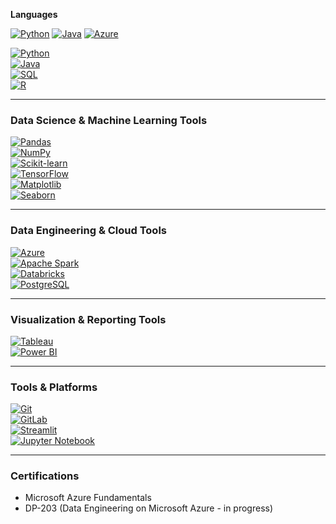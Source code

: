 **Languages**


[![Python](https://skillicons.dev/icons?i=python&theme=dark)](https://skillicons.dev)
[![Java](https://skillicons.dev/icons?i=java&theme=dark)](https://skillicons.dev)
[![Azure](https://skillicons.dev/icons?i=azure&theme=dark)](https://skillicons.dev)

[![Python](https://skillicons.dev/icons?i=python&theme=dark)](https://skillicons.dev)  
[![Java](https://skillicons.dev/icons?i=java&theme=dark)](https://skillicons.dev)  
[![SQL](https://skillicons.dev/icons?i=mysql&theme=dark)](https://skillicons.dev)  
[![R](https://skillicons.dev/icons?i=r&theme=dark)](https://skillicons.dev)

---

### **Data Science & Machine Learning Tools**  
[![Pandas](https://skillicons.dev/icons?i=pandas&theme=dark)](https://skillicons.dev)  
[![NumPy](https://skillicons.dev/icons?i=numpy&theme=dark)](https://skillicons.dev)  
[![Scikit-learn](https://skillicons.dev/icons?i=scikit-learn&theme=dark)](https://skillicons.dev)  
[![TensorFlow](https://skillicons.dev/icons?i=tensorflow&theme=dark)](https://skillicons.dev)  
[![Matplotlib](https://skillicons.dev/icons?i=matplotlib&theme=dark)](https://skillicons.dev)  
[![Seaborn](https://skillicons.dev/icons?i=seaborn&theme=dark)](https://skillicons.dev)

---

### **Data Engineering & Cloud Tools**  
[![Azure](https://skillicons.dev/icons?i=azure&theme=dark)](https://skillicons.dev)  
[![Apache Spark](https://skillicons.dev/icons?i=apache&theme=dark)](https://skillicons.dev)  
[![Databricks](https://skillicons.dev/icons?i=databricks&theme=dark)](https://skillicons.dev)  
[![PostgreSQL](https://skillicons.dev/icons?i=postgres&theme=dark)](https://skillicons.dev)

---

### **Visualization & Reporting Tools**  
[![Tableau](https://skillicons.dev/icons?i=tableau&theme=dark)](https://skillicons.dev)  
[![Power BI](https://skillicons.dev/icons?i=powerbi&theme=dark)](https://skillicons.dev)

---

### **Tools & Platforms**  
[![Git](https://skillicons.dev/icons?i=git&theme=dark)](https://skillicons.dev)  
[![GitLab](https://skillicons.dev/icons?i=gitlab&theme=dark)](https://skillicons.dev)  
[![Streamlit](https://skillicons.dev/icons?i=streamlit&theme=dark)](https://skillicons.dev)  
[![Jupyter Notebook](https://skillicons.dev/icons?i=jupyter&theme=dark)](https://skillicons.dev)

---

### **Certifications**  
- Microsoft Azure Fundamentals  
- DP-203 (Data Engineering on Microsoft Azure - in progress)

